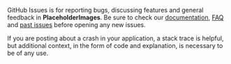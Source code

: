 GitHub Issues is for reporting bugs, discussing features and general feedback in **PlaceholderImages**. Be sure to check our [documentation](http://cocoadocs.org/docsets/PlaceholderImages), [FAQ](https://github.com/Strobocop/PlaceholderImages/wiki/FAQ) and [past issues](https://github.com/Strobocop/PlaceholderImages/issues?state=closed) before opening any new issues.

If you are posting about a crash in your application, a stack trace is helpful, but additional context, in the form of code and explanation, is necessary to be of any use.
